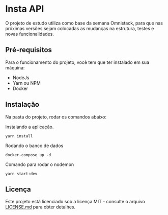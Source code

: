 # Insta API

O projeto de estudo utiliza como base da semana Omnistack, para que nas próximas versões sejam colocadas as mudanças na estrutura, testes e novas funcionalidades.

## Pré-requisitos

Para o funcionamento do projeto, você tem que ter instalado em sua máquina:

- NodeJs
- Yarn ou NPM
- Docker

## Instalação

Na pasta do projeto, rodar os comandos abaixo:

Instalando a aplicação.

```
yarn install
```

Rodando o banco de dados

```
docker-compose up -d
```

Comando para rodar o nodemon

```
yarn start:dev
```

## Licença

Este projeto está licenciado sob a licença MIT - consulte o arquivo [LICENSE.md](LICENSE.md) para obter detalhes.
